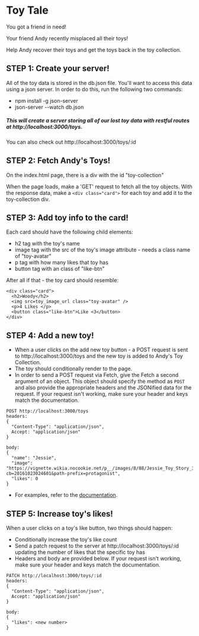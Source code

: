 # Toy Tale

You got a friend in need!

Your friend Andy recently misplaced all their toys!

Help Andy recover their toys and get the toys back in the toy collection.

## STEP 1: Create your server!

All of the toy data is stored in the db.json file. You'll want to access this data using a json server. In order to do this, run the following two commands:

- npm install -g json-server
- json-server --watch db.json

##### This will create a server storing all of our lost toy data with restful routes at http://localhost:3000/toys.

You can also check out http://localhost:3000/toys/:id

## STEP 2: Fetch Andy's Toys!

On the index.html page, there is a div with the id "toy-collection"

When the page loads, make a 'GET' request to fetch all the toy objects. With the response data, make a `<div class="card">` for each toy and add it to the toy-collection div.

## STEP 3: Add toy info to the card!

Each card should have the following child elements:

- h2 tag with the toy's name
- image tag with the src of the toy's image attribute - needs a class name of "toy-avatar"
- p tag with how many likes that toy has
- button tag with an class of "like-btn"

After all if that - the toy card should resemble:

```
<div class="card">
  <h2>Woody</h2>
  <img src=toy_image_url class="toy-avatar" />
  <p>4 Likes </p>
  <button class="like-btn">Like <3</button>
</div>
```

## STEP 4: Add a new toy!

- When a user clicks on the add new toy button - a POST request is sent to http://localhost:3000/toys and the new toy is added to Andy's Toy Collection.
- The toy should conditionally render to the page.
- In order to send a POST request via Fetch, give the Fetch a second argument of an object. This object should specify the method as `POST` and also provide the appropriate headers and the JSONified data for the request. If your request isn't working, make sure your header and keys match the documentation.

```
POST http://localhost:3000/toys
headers:
{
  "Content-Type": "application/json",
  Accept: "application/json"
}

body:
{
  "name": "Jessie",
  "image": "https://vignette.wikia.nocookie.net/p__/images/8/88/Jessie_Toy_Story_3.png/revision/latest?cb=20161023024601&path-prefix=protagonist",
  "likes": 0
}
```

- For examples, refer to the [documentation](https://developer.mozilla.org/en-US/docs/Web/API/Fetch_API/Using_Fetch#Supplying_request_options).

## STEP 5: Increase toy's likes!

When a user clicks on a toy's like button, two things should happen:

- Conditionally increase the toy's like count
- Send a patch request to the server at http://localhost:3000/toys/:id updating the number of likes that the specific toy has
- Headers and body are provided below. If your request isn't working, make sure your header and keys match the documentation.

```
PATCH http://localhost:3000/toys/:id
headers:
{
  "Content-Type": "application/json",
  Accept: "application/json"
}

body:
{
  "likes": <new number>
}
```
